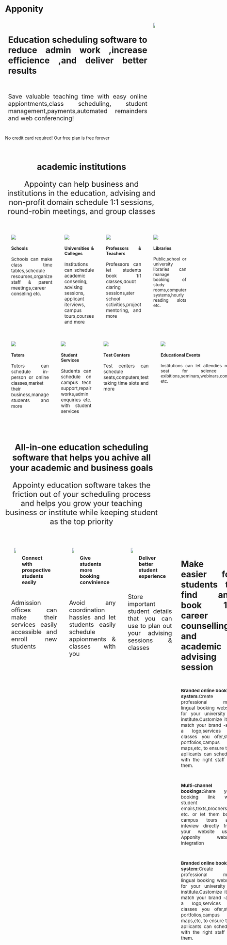 # Apponity
<!DOCTYPE html>
<html>
<head>
<style>
html	{
	scroll-behavior: smooth;
}
.row	{
	display: flex;
}
.column	{
	text-align: justify;
	flex: 50%;
	padding: 10px;
}
.row1	{
	display: flex;
}
.column1	{
	text-align: justify;
	flex: 33.33%;
	padding: 20px;
}
	
</style>
</head>

<body>
<div class="row">
<div class="column">
<h1><b>  Education scheduling software to reduce admin work ,increase efficience ,and deliver better results  </b></h1><br>
<p style="font-size:20px;">Save valuable teaching time with easy online appiontments,class scheduling, student management,payments,automated remainders and web conferencing!</p>
</div>
<div class="column">
<img src="C:/Users/Intel/Desktop/appointy/Happy-educator-using-Educator-scheduling-software.svg">
</div>
</div>

<p>No credit card required! Our free plan is free forever</p>
<br>

<h1 style="text-align: center;">academic institutions</h1>
<p style="text-align: center;font-size:25px;">Appointy can help business and institutions in the education, advising and non-profit domain schedule 1:1 sessions, round-robin meetings, and group classes</p>
<br>
<div class="row1">
<div class="column1">
<img src="C:/Users/Intel/Desktop/appointy/Schools.svg" >
<h4>Schools</h4>
<p style="font-size:15px;">Schools can make class time tables,schedule resourses,organize staff & parent meetings,career conseling etc.</p>
</div>
<div class="column1">
<img src="C:/Users/Intel/Desktop/appointy/Universities-and-Colleges.svg" >
<h4>Universities & Colleges</h4>
<p style="font-size:15px;">Institutions can schedule academic conselling, advising sessions, applicant iterviews, campus tours,courses and more</p>
</div>
<div class="column1">
<img src="C:/Users/Intel/Desktop/appointy/Professors-Teachers.svg" >
<h4>Professors & Teachers</h4>
<p style="font-size:15px;">Professors can let students book 1:1 classes,doubt claring sessions,ater school sctivities,project mentoring, and more</p>
</div>
<div class="column1">
<img src="C:/Users/Intel/Desktop/appointy/Libraries.svg" >
<h4>Libraries</h4>
<p style"font-size:15px;">Public,school or university libraries can manage booking of study rooms,computer systems,hourly reading slots etc.</p>
</div>
</div>
<div class="row1">
<div class="column1">
<img src="C:/Users/Intel/Desktop/appointy/Tutors.svg" >
<h4>Tutors</h4>
<p style="font-size:15px;">Tutors can schedule in-person or online classes,market their business,manage students and more</p>
</div>
<div class="column1">
<img src="C:/Users/Intel/Desktop/appointy/Student-Services.svg" >
<h4>Student Services</h4>
<p style="font-size:15px;">Students can schedule on campus tech support,repair works,admin enquiries etc. with student services</p>
</div>
<div class="column1">
<img src="C:/Users/Intel/Desktop/appointy/Test-Centers.svg" >
<h4>Test Centers</h4>
<p style="font-size:15px;">Test centers can schedule seats,computers,test taking time slots and more</p>
</div>
<div class="column1">
<img src="C:/Users/Intel/Desktop/appointy/Educational-Events.svg" >
<h4>Educational Events</h4>
<p style"font-size:15px;">Institutions can let attendies reserve a seat for science fairs,art exibitions,seminars,webinars,conferences etc.</p>
</div>
</div>
<br>

<h1 style="text-align: center;">All-in-one education scheduling software that helps you achive all your academic and business goals</h1>
<p style="text-align: center;font-size:25px;">Appointy education software takes the friction out of your scheduling process and helps you grow your teaching business or institute while keeping student as the top priority</p>
<br>
<div class="row1">
<div class="column1">
<div class="row">
<div class="column">
<img src="C:/Users/Intel/Desktop/appointy/Tutors.svg" >
</div>
<div class="column">
<h3>Connect with prospective students easily</h3>
</div>
</div>
<p style="font-size:20px;">Admission offices can make their services easily accessible and enroll new students</p>
</div>
<div class="column1">
<div class="row">
<div class="column">
<img src="C:/Users/Intel/Desktop/appointy/Student-Services.svg" >
</div>
<div class="column">
<h3>Give students more booking convinience</h3>

</div>
</div>
<p style="font-size:20px;">Avoid any coordination hassles and let students easily schedule appionments & classes with you</p>
</div>
<div class="column1">
<div class="row">
<div class="column">
<img src="C:/Users/Intel/Desktop/appointy/Test-Centers.svg">
</div>
<div class="column">
<h3>Deliver better student experience</h3>
</div>
</div>
<p style="font-size:20px;">Store important student details that you can use to plan out your advising sessions & classes</p>
</div>
<br>


<div class="row">
<div class="column">
<br>
<h1><b> Make it easier for students to find and book 1:1 career counselling and academic advising session</b></h1><br>
<p style="font-size:15px;"><b>Branded online booking system:</b>Create a professional multi lingual booking website for your university or institute.Customize it to match your brand -add a logo,services or classes you ofer,staff portfolios,campus maps,etc, to ensure taht apllicants can schedule with the right staff for them.</p>
<br>

<p style="font-size:15px;"><b>Multi-channel bookings:</b>Share your booking link with student emails,texts,brochers etc. or let them book campus tours and inteview directly from your website using Apponity website integration</p>
<br>

<p style="font-size:15px;"><b>Branded online booking system:</b>Create a professional multi lingual booking website for your university or institute.Customize it to match your brand -add a logo,services or classes you ofer,staff portfolios,campus maps,etc, to ensure taht apllicants can schedule with the right staff for them.</p>
<br>
</div>
<div class="column">
<br>
<img src="C:/Users/Intel/Desktop/appointy/Happy-educator-using-Educator-scheduling-software.svg">
</div>
</div>

<br>

<div class="row">

<div class="column">
<br>
<img src="C:/Users/Intel/Desktop/appointy/Happy-educator-using-Educator-scheduling-software.svg">
</div>
<div class="column">
<br>
<h1><b>Personalize sessions based on students needs and elevate their experience and satisfaction</b></h1><br>
<p style="font-size:15px;"><b>Dedicated student profiles:</b>Collect important student information like contact details,classes attended ,payments ,etc.under student profiles.Use notes to make quick remarks about weak subjects ,career analysis ,etc .to communicate progress reports to parents regularly.</p>
<br>

<p style="font-size:15px;"><b>Intake forms:</b>Collect crucial info at the time. of enrollment using our intake forms to prepare better lesson plans and consula consultation 
notes before your sessions</p>
<br>

<p style="font-size:15px;"><b>Online Reputation Management:</b>Automatically request reviews from happy parents and students after a session.Promote these positive reviews on your social media and display them on your booking page with just a  click</p>
<br>
</div>
</div>

<br>
<div class="row">
<div class="column">
<br>
<h1><b>Eliminate the scheduling back and forth to empower students to reach out whenever they need you</b></h1><br>
<br>
<p style="font-size:15px;"><b>24×7online scheduling:</b>Students can easily find a time that works for them a d book a session or sign-up for classes on their own.Confirmed Appoinare tments added to your calender so that you are never double booked!</p>
<br>

<p style="font-size:15px;"><b>Intelligent time zone detection :</b>Help students a d applications around tbe globe and ensure that everyone who wants to schedule with you can view your availability in their time zone.</p>
<p style="font-size:15px;"><b>Web conferencing:</b>Offer students to schedule virtual courses, classes and admission counselling with Appointys Zoom integration.Automatically send a Zoom meeting or class link in scheduling notifications so that students. can join your virtual. classroom with just a click!</p>
<br>
</div>
<div class="column">
<br>
<img src="C:/Users/Intel/Desktop/appointy/Happy-educator-using-Educator-scheduling-software.svg">
</div>
</div>

<br>

<h1 style="text-align: center;">Appointy handles your everyday admin so that you can focus on increasing student success</h1>
<p style="text-align: center;font-size:25px;">Cost-efficient education booking software that streamlines end-to-end operations,reduces no-shows,and ensures that your staff isn't overehelmed</p>
<br>
<div class="row1">
<div class="column1">
<img src="C:/Users/Intel/Desktop/appointy/Calendar-Scheduler.svg" >
<h4>Calendar Scheduler</h4>
<p style="font-size:15px;">See your entire schedule at a glance with Appointy easy-to-use calender with colour-coded tiles for teachers and sessions Sync schedule with your personal or professional calenders so that you are never double booked</p>
</div>
<div class="column1">
<img src="C:/Users/Intel/Desktop/appointy/Class-Reminders.svg" >
<h4>Class Reminders</h4>
<p style="font-size:15px;">Send automated email and test reminder notifications to students prior to a session,meeting or a class to ensure that they don't miss it.Customize them. to add info like room number, location links. etc.</p>
</div>
<div class="column1">
<img src="C:/Users/Intel/Desktop/appointy/Resource-Scheduling-1.svg" >
<h4>Resource Scheduling </h4>
<p style="font-size:15px;">Reserve equipmemts lab rooms,sports fields, conference halls,etc.automatically when a session is booked.Save time and reduce operational costs that come with manually allocating resources</p>
</div>
<div class="column1">
<img src="C:/Users/Intel/Desktop/appointy/Booking-convenience.svg" >
<h4>Booking Automation </h4>
<p style"font-size:15px;">Limit number of meeting and classes you can take in a day/week so that you are  not overloaded.Choose hoe much in advance anyone can   book/cancel,set maximum capacity for a class or session. and more</p>
</div>
</div>
<div class="row1">
<div class="column1">
<img src="C:/Users/Intel/Desktop/appointy/Team-Management-1.svg" >
<h4>Staff Management</h4>
<p style="font-size:15px;">Boost staff productivity and let them view and manage their own schedules and sick leaves using separate staff logins.Distribute sessions across your team automatically with intelligent staff allocation</p>
</div>
<div class="column1">
<img src="C:/Users/Intel/Desktop/appointy/Online-prepayments-1.svg" >
<h4>Online Prepayments</h4>
<p style="font-size:15px;">Online Prepayments</p>
</div>
<div class="column1">
<img src="C:/Users/Intel/Desktop/appointy/Reporting-and-Analytics-2.svg" >
<h4>Reporting and Analytics </h4>
<p style="font-size:15px;">Keep a track on the number of classes in a week /month,sales, staff utilization a more. Powerful  reporting tools help you spot and resolve operational inefficiencies  and resolve operational inefficiencies and help optimize your processes</p>
</div>
<div class="column1">
<img src="C:/Users/Intel/Desktop/appointy/Scheduling-Mobile-App.svg" >
<h4>Scheduling Mobile App</h4>
<p style"font-size:15px;">Stay on top of upcoming appointment and schedule changes with Appointys Android and OS mobile app.You and staff can manage scheduling.payments.and reminders even when you are away from the desk</p>
</div>
</div>
<br>
<br>


</body>
</html>
